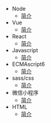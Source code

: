 - Node
  - [简介](Node/README.md)
- Vue
  - [简介](Vue/README.md)
- React
  - [简介](React/README.md)
- Javascript
  - [简介](Javascript/README.md)
- ECMAscript6
  - [简介](ECMAscript6/README.md)
- sass/css
  - [简介](sass/README.md)
- 微信小程序
  - [简介](wechatApp/README.md)
- HTML
  - [简介](HTML/README.md)
